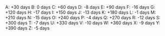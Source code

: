 A: +30 days
B: 0 days
C: +60 days
D: -8 days
E: +90 days
F: -16 days
G: +120 days
H: -17 days
I: +150 days
J: -13 days
K: +180 days
L: -1 days
M: +210 days
N: -15 days
O: +240 days
P: -4 days
Q: +270 days
R: -12 days
S: +300 days
T: -7 days
U: +330 days
V: -10 days
W: +360 days
X: -9 days
Y: +390 days
Z: -5 days